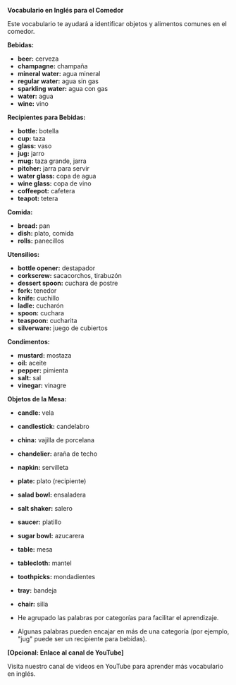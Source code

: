 

**Vocabulario en Inglés para el Comedor**

Este vocabulario te ayudará a identificar objetos y alimentos comunes en el comedor.

**Bebidas:**

*   **beer:** cerveza
*   **champagne:** champaña
*   **mineral water:** agua mineral
*   **regular water:** agua sin gas
*   **sparkling water:** agua con gas
*   **water:** agua
*   **wine:** vino

**Recipientes para Bebidas:**

*   **bottle:** botella
*   **cup:** taza
*   **glass:** vaso
*   **jug:** jarro
*   **mug:** taza grande, jarra
*   **pitcher:** jarra para servir
*   **water glass:** copa de agua
*   **wine glass:** copa de vino
*   **coffeepot:** cafetera
*   **teapot:** tetera

**Comida:**

*   **bread:** pan
*   **dish:** plato, comida
*   **rolls:** panecillos

**Utensilios:**

*   **bottle opener:** destapador
*   **corkscrew:** sacacorchos, tirabuzón
*   **dessert spoon:** cuchara de postre
*   **fork:** tenedor
*   **knife:** cuchillo
*   **ladle:** cucharón
*   **spoon:** cuchara
*   **teaspoon:** cucharita
*   **silverware:** juego de cubiertos

**Condimentos:**

*   **mustard:** mostaza
*   **oil:** aceite
*   **pepper:** pimienta
*   **salt:** sal
*   **vinegar:** vinagre

**Objetos de la Mesa:**

*   **candle:** vela
*   **candlestick:** candelabro
*   **china:** vajilla de porcelana
*   **chandelier:** araña de techo
*   **napkin:** servilleta
*   **plate:** plato (recipiente)
*   **salad bowl:** ensaladera
*   **salt shaker:** salero
*   **saucer:** platillo
*   **sugar bowl:** azucarera
*   **table:** mesa
*   **tablecloth:** mantel
*   **toothpicks:** mondadientes
*   **tray:** bandeja
*   **chair:** silla



*   He agrupado las palabras por categorías para facilitar el aprendizaje.
*   Algunas palabras pueden encajar en más de una categoría (por ejemplo, "jug" puede ser un recipiente para bebidas).

**[Opcional: Enlace al canal de YouTube]**

Visita nuestro canal de videos en YouTube para aprender más vocabulario en inglés.
